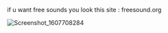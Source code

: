 if u want free sounds you look this site : freesound.org

![Screenshot_1607708284](https://user-images.githubusercontent.com/45129432/101935908-d6640100-3bf0-11eb-86c3-9bfa8a7d787c.png)
